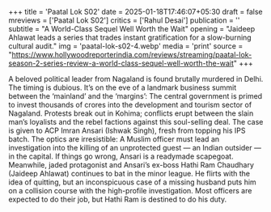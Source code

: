 +++
title = 'Paatal Lok S02'
date = 2025-01-18T17:46:07+05:30
draft = false
mreviews = ['Paatal Lok S02']
critics = ['Rahul Desai']
publication = ''
subtitle = "A World-Class Sequel Well Worth the Wait"
opening = "Jaideep Ahlawat leads a series that trades instant gratification for a slow-burning cultural audit."
img = 'paatal-lok-s02-4.webp'
media = 'print'
source = "https://www.hollywoodreporterindia.com/reviews/streaming/paatal-lok-season-2-series-review-a-world-class-sequel-well-worth-the-wait"
+++

A beloved political leader from Nagaland is found brutally murdered in Delhi. The timing is dubious. It’s on the eve of a landmark business summit between the ‘mainland’ and the ‘margins’: The central government is primed to invest thousands of crores into the development and tourism sector of Nagaland. Protests break out in Kohima; conflicts erupt between the slain man’s loyalists and the rebel factions against this soul-selling deal. The case is given to ACP Imran Ansari (Ishwak Singh), fresh from topping his IPS batch. The optics are irresistible: A Muslim officer must lead an investigation into the killing of an unprotected guest — an Indian outsider — in the capital. If things go wrong, Ansari is a readymade scapegoat. Meanwhile, jaded protagonist and Ansari’s ex-boss Hathi Ram Chaudhary (Jaideep Ahlawat) continues to bat in the minor league. He flirts with the idea of quitting, but an inconspicuous case of a missing husband puts him on a collision course with the high-profile investigation. Most officers are expected to do their job, but Hathi Ram is destined to do his duty.
